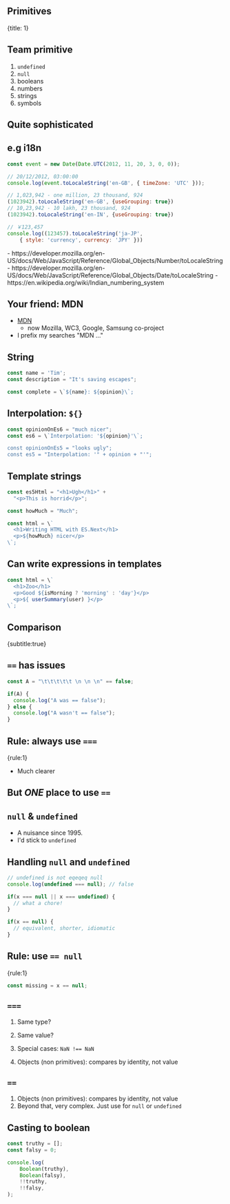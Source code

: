 ## Primitives
{title: 1}

## Team primitive

1. `undefined`
1. `null`
1. booleans
1. numbers
1. strings
1. symbols

## Quite sophisticated

## e.g i18n

```javascript
const event = new Date(Date.UTC(2012, 11, 20, 3, 0, 0));

// 20/12/2012, 03:00:00
console.log(event.toLocaleString('en-GB', { timeZone: 'UTC' }));

// 1,023,942 - one million, 23 thousand, 924
(1023942).toLocaleString('en-GB', {useGrouping: true})
// 10,23,942 - 10 lakh, 23 thousand, 924
(1023942).toLocaleString('en-IN', {useGrouping: true})

// ￥123,457
console.log((123457).toLocaleString('ja-JP',
    { style: 'currency', currency: 'JPY' }))
```

<aside>
    - https://developer.mozilla.org/en-US/docs/Web/JavaScript/Reference/Global_Objects/Number/toLocaleString
    - https://developer.mozilla.org/en-US/docs/Web/JavaScript/Reference/Global_Objects/Date/toLocaleString
    - https://en.wikipedia.org/wiki/Indian_numbering_system
</aside>

## Your friend: MDN

- [MDN](https://developer.mozilla.org)
    - now Mozilla, WC3, Google, Samsung co-project
- I prefix my searches "MDN ..."

## String
```javascript
const name = 'Tim';
const description = "It's saving escapes";

const complete = \`${name}: ${opinion}\`;
```

## Interpolation: `${}`

```javascript
const opinionOnEs6 = "much nicer";
const es6 = \`Interpolation: '${opinion}'\`;

const opinionOnEs5 = "looks ugly";
const es5 = "Interpolation: '" + opinion + "'";
```

## Template strings

```javascript
const es5Html = "<h1>Ugh</h1>" +
  "<p>This is horrid</p>";

const howMuch = "Much";

const html = \`
  <h1>Writing HTML with ES.Next</h1>
  <p>${howMuch} nicer</p>
\`;
```

## Can write expressions in templates

```javascript
const html = \`
  <h1>Zoo</h1>
  <p>Good ${isMorning ? 'morning' : 'day'}</p>
  <p>${ userSummary(user) }</p>
\`;
```

## Comparison
{subtitle:true}

## `==` has issues

```javascript
const A = "\t\t\t\t\t \n \n \n" == false;

if(A) {
  console.log("A was == false");
} else {
  console.log("A wasn't == false");
}
```

## Rule: always use `===`
{rule:1}

- Much clearer

## But *ONE* place to use `==`

## `null` & `undefined`

- A nuisance since 1995.
- I'd stick to `undefined`

## Handling `null` and `undefined`

```javascript
// undefined is not eqeqeq null
console.log(undefined === null); // false

if(x === null || x === undefined) {
  // what a chore!
}

if(x == null) {
  // equivalent, shorter, idiomatic
}
```

## Rule: use `== null`
{rule:1}

```javascript
const missing = x == null;
```

## `===`

1. Same type?
1. Same value?

1. Special cases: `NaN !== NaN`
1. Objects (non primitives): compares by identity, not value

## `==`

1. Objects (non primitives): compares by identity, not value
1. Beyond that, very complex. Just use for `null` or `undefined`

## Casting to boolean

```javascript
const truthy = [];
const falsy = 0;

console.log(
    Boolean(truthy),
    Boolean(falsy),
    !!truthy,
    !!falsy,
);
```

